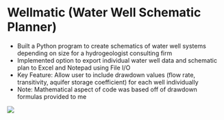 # Wellmatic (Water Well Schematic Planner)
- Built a Python program to create schematics of water well systems depending on size for a hydrogeologist consulting firm
-	Implemented option to export individual water well data and schematic plan to Excel and Notepad using File I/O 
-	Key Feature: Allow user to include drawdown values (flow rate, transitivity, aquifer storage coefficient) for each well individually
- Note: Mathematical aspect of code was based off of drawdown formulas provided to me

![](https://www.hetpatel.site/img/wellmaticpic.png)

